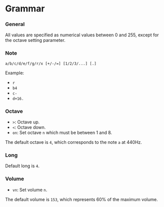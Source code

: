 # Grammar

### General

All values are specified as numerical values between 0 and 255, except for the octave setting parameter.

### Note

```
a/b/c/d/e/f/g/r/x [+/-/=] [1/2/3/...] [.]
```

Example:

  * `r`
  * `b4`
  * `c-`
  * `d+16.`

### Octave

* `>`: Octave up.
* `<`: Octave down.
* `on`: Set octave `n` which must be between 1 and 8.

The default octave is `4`, which corresponds to the note `a` at 440Hz.

### Long

Default long is `4`.

### Volume

* `vn`: Set volume `n`.

The default volume is `153`, which represents 60% of the maximum volume.
